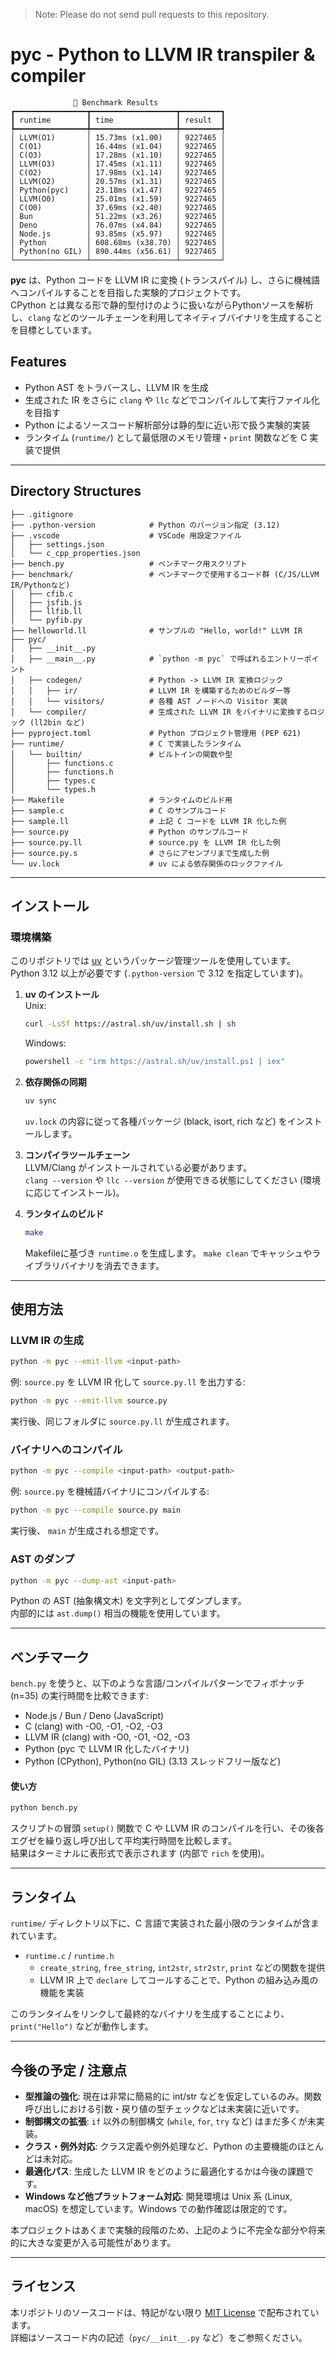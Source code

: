 > Note: Please do not send pull requests to this repository.

# pyc - Python to LLVM IR transpiler & compiler

```
              🚀 Benchmark Results              
┏━━━━━━━━━━━━━━━━┳━━━━━━━━━━━━━━━━━━━┳━━━━━━━━━┓
┃ runtime        ┃ time              ┃ result  ┃
┡━━━━━━━━━━━━━━━━╇━━━━━━━━━━━━━━━━━━━╇━━━━━━━━━┩
│ LLVM(O1)       │ 15.73ms (x1.00)   │ 9227465 │
│ C(O1)          │ 16.44ms (x1.04)   │ 9227465 │
│ C(O3)          │ 17.28ms (x1.10)   │ 9227465 │
│ LLVM(O3)       │ 17.45ms (x1.11)   │ 9227465 │
│ C(O2)          │ 17.98ms (x1.14)   │ 9227465 │
│ LLVM(O2)       │ 20.57ms (x1.31)   │ 9227465 │
│ Python(pyc)    │ 23.18ms (x1.47)   │ 9227465 │
│ LLVM(O0)       │ 25.01ms (x1.59)   │ 9227465 │
│ C(O0)          │ 37.69ms (x2.40)   │ 9227465 │
│ Bun            │ 51.22ms (x3.26)   │ 9227465 │
│ Deno           │ 76.07ms (x4.84)   │ 9227465 │
│ Node.js        │ 93.85ms (x5.97)   │ 9227465 │
│ Python         │ 608.68ms (x38.70) │ 9227465 │
│ Python(no GIL) │ 890.44ms (x56.61) │ 9227465 │
└────────────────┴───────────────────┴─────────┘
```

**pyc** は、Python コードを LLVM IR に変換 (トランスパイル) し、さらに機械語へコンパイルすることを目指した実験的プロジェクトです。  
CPython とは異なる形で静的型付けのように扱いながらPythonソースを解析し、`clang` などのツールチェーンを利用してネイティブバイナリを生成することを目標としています。

## Features
- Python AST をトラバースし、LLVM IR を生成
- 生成された IR をさらに `clang` や `llc` などでコンパイルして実行ファイル化を目指す
- Python によるソースコード解析部分は静的型に近い形で扱う実験的実装
- ランタイム (`runtime/`) として最低限のメモリ管理・`print` 関数などを C 実装で提供

---

## Directory Structures

```text
├── .gitignore
├── .python-version            # Python のバージョン指定 (3.12)
├── .vscode                    # VSCode 用設定ファイル
│   ├── settings.json
│   └── c_cpp_properties.json
├── bench.py                   # ベンチマーク用スクリプト
├── benchmark/                 # ベンチマークで使用するコード群 (C/JS/LLVM IR/Pythonなど)
│   ├── cfib.c
│   ├── jsfib.js
│   ├── llfib.ll
│   └── pyfib.py
├── helloworld.ll              # サンプルの "Hello, world!" LLVM IR
├── pyc/
│   ├── __init__.py
│   ├── __main__.py            # `python -m pyc` で呼ばれるエントリーポイント
│   ├── codegen/               # Python -> LLVM IR 変換ロジック
│   │   ├── ir/                # LLVM IR を構築するためのビルダー等
│   │   └── visitors/          # 各種 AST ノードへの Visitor 実装
│   └── compiler/              # 生成された LLVM IR をバイナリに変換するロジック (ll2bin など)
├── pyproject.toml             # Python プロジェクト管理用 (PEP 621)
├── runtime/                   # C で実装したランタイム
│   └── builtin/               # ビルトインの関数や型
│       ├── functions.c
│       ├── functions.h
│       ├── types.c
│       └── types.h
├── Makefile                   # ランタイムのビルド用
├── sample.c                   # C のサンプルコード
├── sample.ll                  # 上記 C コードを LLVM IR 化した例
├── source.py                  # Python のサンプルコード
├── source.py.ll               # source.py を LLVM IR 化した例
├── source.py.s                # さらにアセンブリまで生成した例
└── uv.lock                    # uv による依存関係のロックファイル
```

---

## インストール

### 環境構築

このリポジトリでは [uv](https://docs.astral.sh/uv) というパッケージ管理ツールを使用しています。  
Python 3.12 以上が必要です (`.python-version` で 3.12 を指定しています)。

1. **uv のインストール**  
   Unix:
   ```bash
   curl -LsSf https://astral.sh/uv/install.sh | sh
   ```
   Windows:
   ```bash
   powershell -c "irm https://astral.sh/uv/install.ps1 | iex"
   ```

2. **依存関係の同期**  
   ```bash
   uv sync
   ```
   `uv.lock` の内容に従って各種パッケージ (black, isort, rich など) をインストールします。

3. **コンパイラツールチェーン**  
   LLVM/Clang がインストールされている必要があります。  
   `clang --version` や `llc --version` が使用できる状態にしてください (環境に応じてインストール)。

4. **ランタイムのビルド**
   ```bash
   make
   ```
   Makefileに基づき `runtime.o` を生成します。
   `make clean` でキャッシュやライブラリバイナリを消去できます。

---

## 使用方法

### LLVM IR の生成

```bash
python -m pyc --emit-llvm <input-path>
```

例: `source.py` を LLVM IR 化して `source.py.ll` を出力する:
```bash
python -m pyc --emit-llvm source.py
```
実行後、同じフォルダに `source.py.ll` が生成されます。

### バイナリへのコンパイル

```bash
python -m pyc --compile <input-path> <output-path>
```

例: `source.py` を機械語バイナリにコンパイルする:
```bash
python -m pyc --compile source.py main
```
実行後、 `main` が生成される想定です。

### AST のダンプ

```bash
python -m pyc --dump-ast <input-path>
```
Python の AST (抽象構文木) を文字列としてダンプします。  
内部的には `ast.dump()` 相当の機能を使用しています。

---

## ベンチマーク

`bench.py` を使うと、以下のような言語/コンパイルパターンでフィボナッチ (n=35) の実行時間を比較できます:

- Node.js / Bun / Deno (JavaScript)
- C (clang) with -O0, -O1, -O2, -O3
- LLVM IR (clang) with -O0, -O1, -O2, -O3
- Python (pyc で LLVM IR 化したバイナリ)
- Python (CPython), Python(no GIL) (3.13 スレッドフリー版など)

#### 使い方

```bash
python bench.py
```

スクリプトの冒頭 `setup()` 関数で C や LLVM IR のコンパイルを行い、その後各エグゼを繰り返し呼び出して平均実行時間を比較します。  
結果はターミナルに表形式で表示されます (内部で `rich` を使用)。

---

## ランタイム

`runtime/` ディレクトリ以下に、C 言語で実装された最小限のランタイムが含まれています。

- `runtime.c` / `runtime.h`
  - `create_string`, `free_string`, `int2str`, `str2str`, `print` などの関数を提供
  - LLVM IR 上で `declare` してコールすることで、Python の組み込み風の機能を実装

このランタイムをリンクして最終的なバイナリを生成することにより、`print("Hello")` などが動作します。

---

## 今後の予定 / 注意点

- **型推論の強化**: 現在は非常に簡易的に int/str などを仮定しているのみ。関数呼び出しにおける引数・戻り値の型チェックなどは未実装に近いです。
- **制御構文の拡張**: `if` 以外の制御構文 (`while`, `for`, `try` など) はまだ多くが未実装。
- **クラス・例外対応**: クラス定義や例外処理など、Python の主要機能のほとんどは未対応。
- **最適化パス**: 生成した LLVM IR をどのように最適化するかは今後の課題です。
- **Windows など他プラットフォーム対応**: 開発環境は Unix 系 (Linux, macOS) を想定しています。Windows での動作確認は限定的です。

本プロジェクトはあくまで実験的段階のため、上記のように不完全な部分や将来的に大きな変更が入る可能性があります。

---

## ライセンス

本リポジトリのソースコードは、特記がない限り [MIT License](https://opensource.org/licenses/MIT) で配布されています。  
詳細はソースコード内の記述（`pyc/__init__.py` など）をご参照ください。
